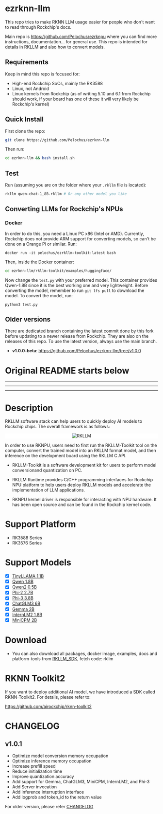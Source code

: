 # ezrknn-llm
This repo tries to make RKNN LLM usage easier for people who don't want to read through Rockchip's docs.

Main repo is https://github.com/Pelochus/ezrknpu where you can find more instructions, documentation... for general use.
This repo is intended for details in RKLLM and also how to convert models.

## Requirements
Keep in mind this repo is focused for:
- High-end Rockchip SoCs, mainly the RK3588
- Linux, not Android
- Linux kernels from Rockchip (as of writing 5.10 and 6.1 from Rockchip should work, if your board has one of these it will very likely be Rockchip's kernel)

## Quick Install
First clone the repo:

```bash
git clone https://github.com/Pelochus/ezrknn-llm
```

Then run:

```bash
cd ezrknn-llm && bash install.sh
```

## Test
Run (assuming you are on the folder where your `.rkllm` file is located):

```bash
rkllm qwen-chat-1_8B.rkllm # Or any other model you like
```

## Converting LLMs for Rockchip's NPUs
### Docker
In order to do this, you need a Linux PC x86 (Intel or AMD). Currently, Rockchip does not provide ARM support for converting models, so can't be done on a Orange Pi or similar.
Run:

`docker run -it pelochus/ezrkllm-toolkit:latest bash`

Then, inside the Docker container:

```bash 
cd ezrknn-llm/rkllm-toolkit/examples/huggingface/
```

Now change the `test.py` with your preferred model. This container provides Qwen-1.8B since it is the best working one and very lightweight. 
Before converting the model, remember to run `git lfs pull` to download the model.
To convert the model, run:

`python3 test.py`

## Older versions
There are dedicated branch containing the latest commit done by this fork before updating to a newer release from Rockchip. They are also on the releases of this repo. To use the latest version, always use the main branch.

- **v1.0.0-beta**: https://github.com/Pelochus/ezrknn-llm/tree/v1.0.0

# Original README starts below

<hr>
<hr>
<hr>

# Description
  RKLLM software stack can help users to quickly deploy AI models to Rockchip chips. The overall framework is as follows:
    <center class="half">
        <div style="background-color:#ffffff;">
        <img src="res/framework.jpg" title="RKLLM"/>
    </center>

  In order to use RKNPU, users need to first run the RKLLM-Toolkit tool on the computer, convert the trained model into an RKLLM format model, and then inference on the development board using the RKLLM C API.

- RKLLM-Toolkit is a software development kit for users to perform model conversionand quantization on PC.

- RKLLM Runtime provides C/C++ programming interfaces for Rockchip NPU platform to help users deploy RKLLM models and accelerate the implementation of LLM applications.

- RKNPU kernel driver is responsible for interacting with NPU hardware. It has been open source and can be found in the Rockchip kernel code.

# Support Platform
  - RK3588 Series
  - RK3576 Series

# Support Models
  - [X] [TinyLLAMA 1.1B](https://huggingface.co/TinyLlama/TinyLlama-1.1B-Chat-v1.0/tree/fe8a4ea1ffedaf415f4da2f062534de366a451e6) 
  - [X] [Qwen 1.8B](https://huggingface.co/Qwen/Qwen-1_8B-Chat/tree/1d0f68de57b88cfde81f3c3e537f24464d889081)
  - [X] [Qwen2 0.5B](https://huggingface.co/Qwen/Qwen1.5-0.5B/tree/8f445e3628f3500ee69f24e1303c9f10f5342a39)
  - [X] [Phi-2 2.7B](https://hf-mirror.com/microsoft/phi-2/tree/834565c23f9b28b96ccbeabe614dd906b6db551a)
  - [X] [Phi-3 3.8B](https://huggingface.co/microsoft/Phi-3-mini-4k-instruct/tree/291e9e30e38030c23497afa30f3af1f104837aa6)
  - [X] [ChatGLM3 6B](https://huggingface.co/THUDM/chatglm3-6b/tree/103caa40027ebfd8450289ca2f278eac4ff26405)
  - [X] [Gemma 2B](https://huggingface.co/google/gemma-2b-it/tree/de144fb2268dee1066f515465df532c05e699d48)
  - [X] [InternLM2 1.8B](https://huggingface.co/internlm/internlm2-chat-1_8b/tree/ecccbb5c87079ad84e5788baa55dd6e21a9c614d)
  - [X] [MiniCPM 2B](https://huggingface.co/openbmb/MiniCPM-2B-sft-bf16/tree/79fbb1db171e6d8bf77cdb0a94076a43003abd9e)

# Download
- You can also download all packages, docker image, examples, docs and platform-tools from [RKLLM_SDK](https://console.zbox.filez.com/l/RJJDmB), fetch code: rkllm

# RKNN Toolkit2
If you want to deploy additional AI model, we have introduced a SDK called RKNN-Toolkit2. For details, please refer to:

https://github.com/airockchip/rknn-toolkit2

# CHANGELOG
## v1.0.1
 - Optimize model conversion memory occupation
 - Optimize inference memory occupation
 - Increase prefill speed
 - Reduce initialization time
 - Improve quantization accuracy
 - Add support for Gemma, ChatGLM3, MiniCPM, InternLM2, and Phi-3
 - Add Server invocation
 - Add inference interruption interface
 - Add logprob and token_id to the return value

For older version, please refer [CHANGELOG](CHANGELOG.md)
